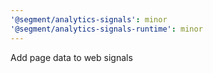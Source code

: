 ```yaml
---
'@segment/analytics-signals': minor
'@segment/analytics-signals-runtime': minor
---
```


Add page data to web signals
